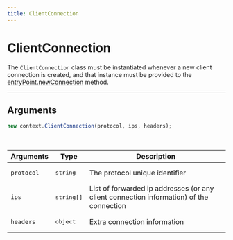```yaml
---
title: ClientConnection
---
```


# ClientConnection

<SinceBadge version="1.0.0" />

The `ClientConnection` class must be instantiated whenever a new client connection is created, and that instance must be provided to the [entryPoint.newConnection](/core/1/protocols/entrypoint/newconnection) method.

---

## Arguments

```js
new context.ClientConnection(protocol, ips, headers);
```

<br/>

| Arguments  | Type                | Description                                                                             |
| ---------- | ------------------- | --------------------------------------------------------------------------------------- |
| `protocol` | <pre>string</pre>   | The protocol unique identifier                                                          |
| `ips`      | <pre>string[]</pre> | List of forwarded ip addresses (or any client connection information) of the connection |
| `headers`  | <pre>object</pre>   | Extra connection information                                                            |
